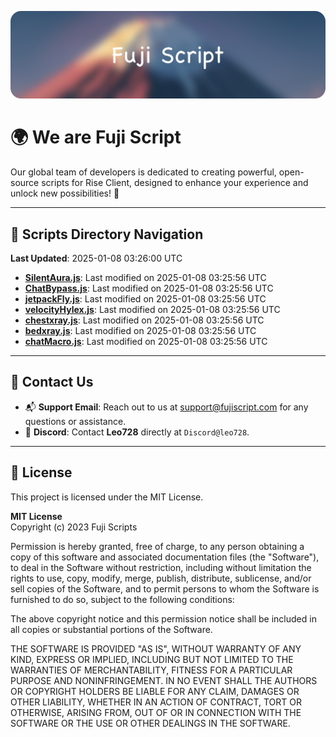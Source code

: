 ![Banner](.github/b.webp)

# 🌍 **We are Fuji Script**

Our global team of developers is dedicated to creating powerful, open-source scripts for Rise Client, designed to enhance your experience and unlock new possibilities! 🌟

---
<!-- SCRIPTS_NAVIGATION_START -->
## 📂 **Scripts Directory Navigation**

**Last Updated**: 2025-01-08 03:26:00 UTC

- **[SilentAura.js](scripts/SilentAura.js)**: Last modified on 2025-01-08 03:25:56 UTC
- **[ChatBypass.js](scripts/ChatBypass.js)**: Last modified on 2025-01-08 03:25:56 UTC
- **[jetpackFly.js](scripts/jetpackFly.js)**: Last modified on 2025-01-08 03:25:56 UTC
- **[velocityHylex.js](scripts/velocityHylex.js)**: Last modified on 2025-01-08 03:25:56 UTC
- **[chestxray.js](scripts/chestxray.js)**: Last modified on 2025-01-08 03:25:56 UTC
- **[bedxray.js](scripts/bedxray.js)**: Last modified on 2025-01-08 03:25:56 UTC
- **[chatMacro.js](scripts/chatMacro.js)**: Last modified on 2025-01-08 03:25:56 UTC

<!-- SCRIPTS_NAVIGATION_END -->

---

## 💬 **Contact Us**  
- 📬 **Support Email**: Reach out to us at [support@fujiscript.com](mailto:support@fujiscript.com) for any questions or assistance.  
- 💬 **Discord**: Contact **Leo728** directly at `Discord@leo728`.

---

## 📜 **License**

This project is licensed under the MIT License.  

**MIT License**  
Copyright (c) 2023 Fuji Scripts  

Permission is hereby granted, free of charge, to any person obtaining a copy of this software and associated documentation files (the "Software"), to deal in the Software without restriction, including without limitation the rights to use, copy, modify, merge, publish, distribute, sublicense, and/or sell copies of the Software, and to permit persons to whom the Software is furnished to do so, subject to the following conditions:  

The above copyright notice and this permission notice shall be included in all copies or substantial portions of the Software.  

THE SOFTWARE IS PROVIDED "AS IS", WITHOUT WARRANTY OF ANY KIND, EXPRESS OR IMPLIED, INCLUDING BUT NOT LIMITED TO THE WARRANTIES OF MERCHANTABILITY, FITNESS FOR A PARTICULAR PURPOSE AND NONINFRINGEMENT. IN NO EVENT SHALL THE AUTHORS OR COPYRIGHT HOLDERS BE LIABLE FOR ANY CLAIM, DAMAGES OR OTHER LIABILITY, WHETHER IN AN ACTION OF CONTRACT, TORT OR OTHERWISE, ARISING FROM, OUT OF OR IN CONNECTION WITH THE SOFTWARE OR THE USE OR OTHER DEALINGS IN THE SOFTWARE.  

